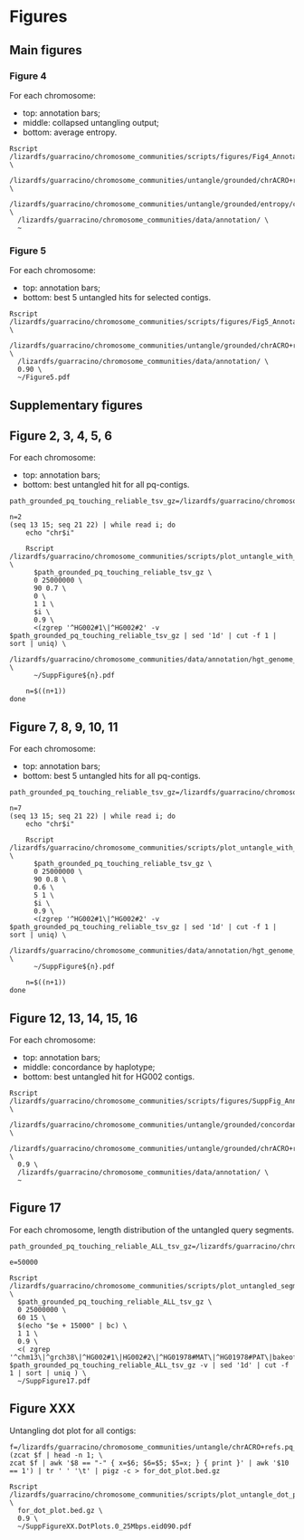 # Figures

## Main figures

### Figure 4

For each chromosome:
- top: annotation bars;
- middle: collapsed untangling output;
- bottom: average entropy.

```shell
Rscript /lizardfs/guarracino/chromosome_communities/scripts/figures/Fig4_Annotation_CollapsedUntangle_AggregatedEntropy.R \
  /lizardfs/guarracino/chromosome_communities/untangle/grounded/chrACRO+refs.pq_contigs.1kbps.hg002prox.hg002hifi.fa.gz.7ef1ba2.04f1c29.ebc49e1.smooth.final.untangle.chm13#chrACRO.e50000.m1000.grounded.pq_touching.reliable.support.dedup.eid0900.n1.nref1.tsv.gz \
  /lizardfs/guarracino/chromosome_communities/untangle/grounded/entropy/chrACRO+refs.pq_contigs.1kbps.hg002prox.hg002hifi.fa.gz.7ef1ba2.04f1c29.ebc49e1.smooth.final.untangle.chm13#chrACRO.e50000.m1000.grounded.pq_touching.reliable.entropy.by_contig.eid0900.n1.nref1.tsv \
  /lizardfs/guarracino/chromosome_communities/data/annotation/ \
  ~
```

### Figure 5

For each chromosome:
- top: annotation bars;
- bottom: best 5 untangled hits for selected contigs.

```shell 
Rscript /lizardfs/guarracino/chromosome_communities/scripts/figures/Fig5_Annotation_Untangle5hits.R \
  /lizardfs/guarracino/chromosome_communities/untangle/grounded/chrACRO+refs.pq_contigs.1kbps.hg002prox.hg002hifi.fa.gz.7ef1ba2.04f1c29.ebc49e1.smooth.final.untangle.ALL.e50000.m1000.grounded.pq_touching.reliable.tsv.gz \
  /lizardfs/guarracino/chromosome_communities/data/annotation/ \
  0.90 \
  ~/Figure5.pdf
```

## Supplementary figures

## Figure 2, 3, 4, 5, 6

For each chromosome:
- top: annotation bars;
- bottom: best untangled hit for all pq-contigs.

```shell
path_grounded_pq_touching_reliable_tsv_gz=/lizardfs/guarracino/chromosome_communities/untangle/grounded/chrACRO+refs.pq_contigs.1kbps.hg002prox.hg002hifi.fa.gz.7ef1ba2.04f1c29.ebc49e1.smooth.final.untangle.ALL.e50000.m1000.grounded.pq_touching.reliable.tsv.gz

n=2
(seq 13 15; seq 21 22) | while read i; do
    echo "chr$i"
        
    Rscript /lizardfs/guarracino/chromosome_communities/scripts/plot_untangle_with_annotation.R \
      $path_grounded_pq_touching_reliable_tsv_gz \
      0 25000000 \
      90 0.7 \
      0 \
      1 1 \
      $i \
      0.9 \
      <(zgrep '^HG002#1\|^HG002#2' -v $path_grounded_pq_touching_reliable_tsv_gz | sed '1d' | cut -f 1 | sort | uniq) \
      /lizardfs/guarracino/chromosome_communities/data/annotation/hgt_genome_euro_chr${i}_0_25Mbp.png \
      ~/SuppFigure${n}.pdf
      
    n=$((n+1))
done
```

## Figure 7, 8, 9, 10, 11

For each chromosome:
- top: annotation bars;
- bottom: best 5 untangled hits for all pq-contigs.

```shell
path_grounded_pq_touching_reliable_tsv_gz=/lizardfs/guarracino/chromosome_communities/untangle/grounded/chrACRO+refs.pq_contigs.1kbps.hg002prox.hg002hifi.fa.gz.7ef1ba2.04f1c29.ebc49e1.smooth.final.untangle.ALL.e50000.m1000.grounded.pq_touching.reliable.tsv.gz

n=7
(seq 13 15; seq 21 22) | while read i; do
    echo "chr$i"
    
    Rscript /lizardfs/guarracino/chromosome_communities/scripts/plot_untangle_with_annotation.R \
      $path_grounded_pq_touching_reliable_tsv_gz \
      0 25000000 \
      90 0.8 \
      0.6 \
      5 1 \
      $i \
      0.9 \
      <(zgrep '^HG002#1\|^HG002#2' -v $path_grounded_pq_touching_reliable_tsv_gz | sed '1d' | cut -f 1 | sort | uniq) \
      /lizardfs/guarracino/chromosome_communities/data/annotation/hgt_genome_euro_chr${i}_0_25Mbp.png \
      ~/SuppFigure${n}.pdf
         
    n=$((n+1))
done
```

## Figure 12, 13, 14, 15, 16

For each chromosome:
- top: annotation bars;
- middle: concordance by haplotype;
- bottom: best untangled hit for HG002 contigs.

```shell
Rscript /lizardfs/guarracino/chromosome_communities/scripts/figures/SuppFig_Annotation_Concordance_UntangleBestHit.R \
  /lizardfs/guarracino/chromosome_communities/untangle/grounded/concordance/chrACRO+refs.pq_contigs.1kbps.hg002prox.hg002hifi.fa.gz.7ef1ba2.04f1c29.ebc49e1.smooth.final.untangle.chm13#chrACRO.e50000.m1000.grounded.pq_touching.reliable.concordance.by_haplotype.eid0900.n1.nref1.tsv \
  /lizardfs/guarracino/chromosome_communities/untangle/grounded/chrACRO+refs.pq_contigs.1kbps.hg002prox.hg002hifi.fa.gz.7ef1ba2.04f1c29.ebc49e1.smooth.final.untangle.ALL.e50000.m1000.grounded.pq_touching.reliable.tsv.gz \
  0.9 \
  /lizardfs/guarracino/chromosome_communities/data/annotation/ \
  ~
```

## Figure 17

For each chromosome, length distribution of the untangled query segments.

```shell
path_grounded_pq_touching_reliable_ALL_tsv_gz=/lizardfs/guarracino/chromosome_communities/untangle/grounded/chrACRO+refs.pq_contigs.1kbps.hg002prox.hg002hifi.fa.gz.7ef1ba2.04f1c29.ebc49e1.smooth.final.untangle.ALL.e50000.m1000.grounded.pq_touching.reliable.tsv.gz

e=50000

Rscript /lizardfs/guarracino/chromosome_communities/scripts/plot_untangled_segment_histogram.R \
  $path_grounded_pq_touching_reliable_ALL_tsv_gz \
  0 25000000 \
  60 15 \
  $(echo "$e + 15000" | bc) \
  1 1 \
  0.9 \
  <( zgrep '^chm13\|^grch38\|^HG002#1\|HG002#2\|^HG01978#MAT\|^HG01978#PAT\|bakeoff' $path_grounded_pq_touching_reliable_ALL_tsv_gz -v | sed '1d' | cut -f 1 | sort | uniq ) \
  ~/SuppFigure17.pdf
```


## Figure XXX

Untangling dot plot for all contigs:

```shell
f=/lizardfs/guarracino/chromosome_communities/untangle/chrACRO+refs.pq_contigs.1kbps.hg002prox.hg002hifi.fa.gz.7ef1ba2.04f1c29.ebc49e1.smooth.final.untangle.chm13#ACRO.e50000.m1000.j0.n100.fixed.bed.gz
(zcat $f | head -n 1; \
zcat $f | awk '$8 == "-" { x=$6; $6=$5; $5=x; } { print }' | awk '$10 == 1') | tr ' ' '\t' | pigz -c > for_dot_plot.bed.gz

Rscript /lizardfs/guarracino/chromosome_communities/scripts/plot_untangle_dot_plots.R \
  for_dot_plot.bed.gz \
  0.9 \
  ~/SuppFigureXX.DotPlots.0_25Mbps.eid090.pdf
```